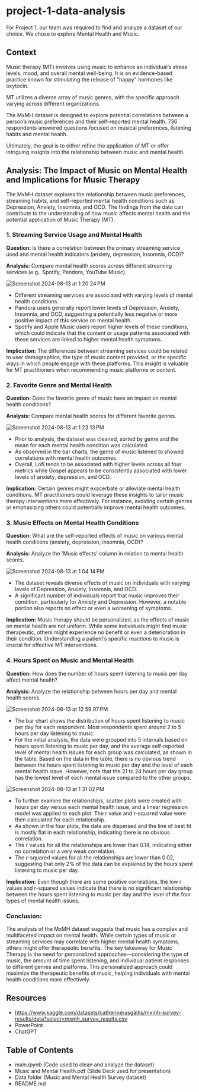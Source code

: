 # project-1-data-analysis

For Project 1, our team was required to find and analyze a dataset of our choice. We chose to explore Mental Health and Music. 

## Context

Music therapy (MT) involves using music to enhance an individual’s stress levels, mood, and overall mental well-being. It is an evidence-based practice known for stimulating the release of "happy" hormones like oxytocin.

MT utilizes a diverse array of music genres, with the specific approach varying across different organizations.

The MxMH dataset is designed to explore potential correlations between a person’s music preferences and their self-reported mental health. 736 respondents answered questions focused on musical preferences, listening habits and mental health.

Ultimately, the goal is to either refine the application of MT or offer intriguing insights into the relationship between music and mental health.



## Analysis: The Impact of Music on Mental Health and Implications for Music Therapy

The MxMH dataset explores the relationship between music preferences, streaming habits, and self-reported mental health conditions such as Depression, Anxiety, Insomnia, and OCD. The findings from the data can contribute to the understanding of how music affects mental health and the potential application of Music Therapy (MT).

### 1. Streaming Service Usage and Mental Health
**Question:** Is there a correlation between the primary streaming service used and mental health indicators (anxiety, depression, insomnia, OCD)?

**Analysis:** Compare mental health scores across different streaming services (e.g., Spotify, Pandora, YouTube Music).

![Screenshot 2024-08-13 at 1 20 24 PM](https://github.com/user-attachments/assets/240410c1-310f-45c6-bd3a-ee74ad7920de)


+ Different streaming services are associated with varying levels of mental health conditions.
+ Pandora users generally report lower levels of Depression, Anxiety, Insomnia, and OCD, suggesting a potentially less negative or more positive impact of this service on mental health.
+ Spotify and Apple Music users report higher levels of these conditions, which could indicate that the content or usage patterns associated with these services are linked to higher mental health symptoms.

**Implication:** The differences between streaming services could be related to user demographics, the type of music content provided, or the specific ways in which people engage with these platforms. This insight is valuable for MT practitioners when recommending music platforms or content.

###  2. Favorite Genre and Mental Health
**Question:** Does the favorite genre of music have an impact on mental health conditions?

**Analysis:** Compare mental health scores for different favorite genres.

![Screenshot 2024-08-13 at 1 23 13 PM](https://github.com/user-attachments/assets/981a576f-17ed-4e4c-8670-ba5f6d75dfd3)


+ Prior to analysis, the dataset was cleaned, sorted by genre and the mean for each mental health condition was calculated. 
+ As observed in the bar charts, the genre of music listened to showed correlations with mental health outcomes.
+ Overall, Lofi tends to be associated with higher levels across all four metrics while Gospel appears to be consistently associated with lower levels of anxiety, depression, and OCD.

**Implication:** Certain genres might exacerbate or alleviate mental health conditions. MT practitioners could leverage these insights to tailor music therapy interventions more effectively. For instance, avoiding certain genres or emphasizing others could potentially improve mental health outcomes.

### 3. Music Effects on Mental Health Conditions
**Question:** What are the self-reported effects of music on various mental health conditions (anxiety, depression, insomnia, OCD)?

**Analysis:** Analyze the 'Music effects' column in relation to mental health scores.

![Screenshot 2024-08-13 at 1 04 14 PM](https://github.com/user-attachments/assets/e1f091b7-4e9d-4872-b2c1-32f32e960cf2)

+ The dataset reveals diverse effects of music on individuals with varying levels of Depression, Anxiety, Insomnia, and OCD.
+ A significant number of individuals report that music improves their condition, particularly for Anxiety and Depression. However, a notable portion also reports no effect or even a worsening of symptoms.


**Implication:** Music therapy should be personalized, as the effects of music on mental health are not uniform. While some individuals might find music therapeutic, others might experience no benefit or even a deterioration in their condition. Understanding a patient’s specific reactions to music is crucial for effective MT interventions.

### 4. Hours Spent on Music and Mental Health
**Question:** How does the number of hours spent listening to music per day affect mental health?

**Analysis:** Analyze the relationship between hours per day and mental health scores.

![Screenshot 2024-08-13 at 12 59 07 PM](https://github.com/user-attachments/assets/df9ad171-3907-45df-8204-238af769531b)

+ The bar chart shows the distribution of hours spent listening to music per day for each respondent. Most respondents spent around 2 to 5 hours per day listening to music.
+ For the initial analysis, the data were grouped into 5 intervals based on hours spent listening to music per day, and the average self-reported level of mental health issues for each group was calculated, as shown in the table. Based on the data in the table, there is no obvious trend between the hours spent listening to music per day and the level of each mental health issue. However, note that the 21 to 24 hours per day group has the lowest level of each mental issue compared to the other groups.

![Screenshot 2024-08-13 at 1 31 02 PM](https://github.com/user-attachments/assets/f311bfc3-4668-467d-a602-8ee1ce0263b9)

+ To further examine the relationships, scatter plots were created with hours per day versus each mental health issue, and a linear regression model was applied to each plot. The r value and r-squared value were then calculated for each relationship.
+ As shown in the four plots, the data are dispersed and the line of best fit is mostly flat in each relationship, indicating there is no obvious correlation.
+ The r values for all the relationships are lower than 0.14, indicating either no correlation or a very weak correlation.
+ The r-squared values for all the relationships are lower than 0.02, suggesting that only 2% of the data can be explained by the hours spent listening to music per day.

**Implication:** Even though there are some positive correlations, the low r values and r-squared values indicate that there is no significant relationship between the hours spent listening to music per day and the level of the four types of mental health issues.

### Conclusion:
The analysis of the MxMH dataset suggests that music has a complex and multifaceted impact on mental health. While certain types of music or streaming services may correlate with higher mental health symptoms, others might offer therapeutic benefits. The key takeaway for Music Therapy is the need for personalized approaches—considering the type of music, the amount of time spent listening, and individual patient responses to different genres and platforms. This personalized approach could maximize the therapeutic benefits of music, helping individuals with mental health conditions more effectively.



## Resources

+ https://www.kaggle.com/datasets/catherinerasgaitis/mxmh-survey-results/data?select=mxmh_survey_results.csv
+ PowerPoint
+ ChatGPT



## Table of Contents
+ main.ipynb (Code used to clean and analyze the dataset)
+ Music and Mental Health.pdf (Slide Deck used for presentation)
+ Data folder (Music and Mental Health Survey dataset)
+ README.md
